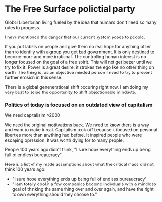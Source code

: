 # The Free Surface polictial party

Global Libertarian living fueled by the idea that humans don't need so many rules to progress.

I have mentioned the [danger](https://github.com/freesurface/freesurface/issues/18) that our current system poses to people.

If you put labels on people and give them no real hope for anything other than to identify with a group you get bad government.
It is only destined to become more and more irrational.  The controlling human interest is no longer focused on the goal of a
free spirit. This will not get better until we try to fix it.  Power is a great desire, it strokes the ego like no other thing
on earth.  The thing is, as an objective minded person I need to try to prevent further erosion in this sense.

There is a global genenerational shift occuring right now.  I am doing my very best to seise the opportunity to shift objectionable mindsets.

### Politics of today is focused on an outdated view of capitalism

We need capitalisim >2000

We need the original motitvations back. We need to know there is a way and want to make it real. Capitalism took off
because it focused on personal liberties more than anything had before.  It inspired people who were escaping opression.
It was worth dying for to many people. 

People 100 years ago didn't think, "I sure hope everything ends up being full of endless bureaucracy".

Here is a list of my made assumptions about what the critical mass did not think 100 years ago:

- "I sure hope everything ends up being full of endless bureaucracy"
- "I am totally cool if a few companies become indivduals with a mindless goal of thinking the same thing over and over again, and have the right to own everything should they choose to."

